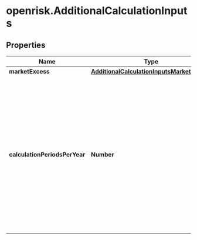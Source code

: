 # openrisk.AdditionalCalculationInputs

## Properties

Name | Type | Description | Notes
------------ | ------------- | ------------- | -------------
**marketExcess** | [**AdditionalCalculationInputsMarketExcess**](AdditionalCalculationInputsMarketExcess.md) |  | [optional] 
**calculationPeriodsPerYear** | **Number** | Deannualization factor for certain RBPA risk statistics which should match that of desired calculation frequency. Examples: If the risk model is monthly or monthly factor returns are being used, this should be 12. If the risk model is daily, select desired integer such as 365 or 252. | [optional] 


